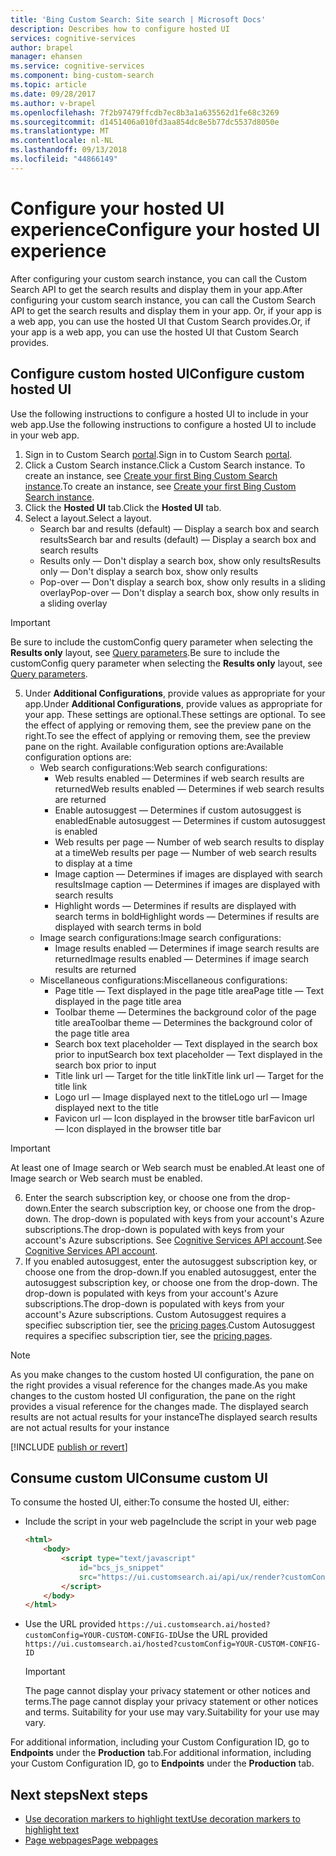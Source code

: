 ```yaml
---
title: 'Bing Custom Search: Site search | Microsoft Docs'
description: Describes how to configure hosted UI
services: cognitive-services
author: brapel
manager: ehansen
ms.service: cognitive-services
ms.component: bing-custom-search
ms.topic: article
ms.date: 09/28/2017
ms.author: v-brapel
ms.openlocfilehash: 7f2b97479ffcdb7ec8b3a1a635562d1fe68c3269
ms.sourcegitcommit: d1451406a010fd3aa854dc8e5b77dc5537d8050e
ms.translationtype: MT
ms.contentlocale: nl-NL
ms.lasthandoff: 09/13/2018
ms.locfileid: "44866149"
---
```

# <a name="configure-your-hosted-ui-experience"></a><span data-ttu-id="28a73-103">Configure your hosted UI experience</span><span class="sxs-lookup"><span data-stu-id="28a73-103">Configure your hosted UI experience</span></span>
<span data-ttu-id="28a73-104">After configuring your custom search instance, you can call the Custom Search API to get the search results and display them in your app.</span><span class="sxs-lookup"><span data-stu-id="28a73-104">After configuring your custom search instance, you can call the Custom Search API to get the search results and display them in your app.</span></span> <span data-ttu-id="28a73-105">Or, if your app is a web app, you can use the hosted UI that Custom Search provides.</span><span class="sxs-lookup"><span data-stu-id="28a73-105">Or, if your app is a web app, you can use the hosted UI that Custom Search provides.</span></span>   

## <a name="configure-custom-hosted-ui"></a><span data-ttu-id="28a73-106">Configure custom hosted UI</span><span class="sxs-lookup"><span data-stu-id="28a73-106">Configure custom hosted UI</span></span>
<span data-ttu-id="28a73-107">Use the following instructions to configure a hosted UI to include in your web app.</span><span class="sxs-lookup"><span data-stu-id="28a73-107">Use the following instructions to configure a hosted UI to include in your web app.</span></span>
1.  <span data-ttu-id="28a73-108">Sign in to Custom Search [portal](https://customsearch.ai).</span><span class="sxs-lookup"><span data-stu-id="28a73-108">Sign in to Custom Search [portal](https://customsearch.ai).</span></span>
2.  <span data-ttu-id="28a73-109">Click a Custom Search instance.</span><span class="sxs-lookup"><span data-stu-id="28a73-109">Click a Custom Search instance.</span></span> <span data-ttu-id="28a73-110">To create an instance, see [Create your first Bing Custom Search instance](quick-start.md).</span><span class="sxs-lookup"><span data-stu-id="28a73-110">To create an instance, see [Create your first Bing Custom Search instance](quick-start.md).</span></span>
3.  <span data-ttu-id="28a73-111">Click the **Hosted UI** tab.</span><span class="sxs-lookup"><span data-stu-id="28a73-111">Click the **Hosted UI** tab.</span></span>
4.  <span data-ttu-id="28a73-112">Select a layout.</span><span class="sxs-lookup"><span data-stu-id="28a73-112">Select a layout.</span></span>
    - <span data-ttu-id="28a73-113">Search bar and results (default) &mdash; Display a search box and search results</span><span class="sxs-lookup"><span data-stu-id="28a73-113">Search bar and results (default) &mdash; Display a search box and search results</span></span>
    - <span data-ttu-id="28a73-114">Results only &mdash; Don't display a search box, show only results</span><span class="sxs-lookup"><span data-stu-id="28a73-114">Results only &mdash; Don't display a search box, show only results</span></span>
    - <span data-ttu-id="28a73-115">Pop-over &mdash; Don't display a search box, show only results in a sliding overlay</span><span class="sxs-lookup"><span data-stu-id="28a73-115">Pop-over &mdash; Don't display a search box, show only results in a sliding overlay</span></span>
    
   > [!IMPORTANT]
   > <span data-ttu-id="28a73-116">Be sure to include the customConfig query parameter when selecting the **Results only** layout, see [Query parameters](https://docs.microsoft.com/rest/api/cognitiveservices/bing-custom-search-api-v7-reference#query-parameters).</span><span class="sxs-lookup"><span data-stu-id="28a73-116">Be sure to include the customConfig query parameter when selecting the **Results only** layout, see [Query parameters](https://docs.microsoft.com/rest/api/cognitiveservices/bing-custom-search-api-v7-reference#query-parameters).</span></span>

5.  <span data-ttu-id="28a73-117">Under **Additional Configurations**, provide values as appropriate for your app.</span><span class="sxs-lookup"><span data-stu-id="28a73-117">Under **Additional Configurations**, provide values as appropriate for your app.</span></span> <span data-ttu-id="28a73-118">These settings are optional.</span><span class="sxs-lookup"><span data-stu-id="28a73-118">These settings are optional.</span></span> <span data-ttu-id="28a73-119">To see the effect of applying or removing them, see the preview pane on the right.</span><span class="sxs-lookup"><span data-stu-id="28a73-119">To see the effect of applying or removing them, see the preview pane on the right.</span></span>  <span data-ttu-id="28a73-120">Available configuration options are:</span><span class="sxs-lookup"><span data-stu-id="28a73-120">Available configuration options are:</span></span>
    - <span data-ttu-id="28a73-121">Web search configurations:</span><span class="sxs-lookup"><span data-stu-id="28a73-121">Web search configurations:</span></span>
        - <span data-ttu-id="28a73-122">Web results enabled &mdash; Determines if web search results are returned</span><span class="sxs-lookup"><span data-stu-id="28a73-122">Web results enabled &mdash; Determines if web search results are returned</span></span>
        - <span data-ttu-id="28a73-123">Enable autosuggest &mdash; Determines if custom autosuggest is enabled</span><span class="sxs-lookup"><span data-stu-id="28a73-123">Enable autosuggest &mdash; Determines if custom autosuggest is enabled</span></span>
        - <span data-ttu-id="28a73-124">Web results per page &mdash; Number of web search results to display at a time</span><span class="sxs-lookup"><span data-stu-id="28a73-124">Web results per page &mdash; Number of web search results to display at a time</span></span>
        - <span data-ttu-id="28a73-125">Image caption &mdash; Determines if images are displayed with search results</span><span class="sxs-lookup"><span data-stu-id="28a73-125">Image caption &mdash; Determines if images are displayed with search results</span></span>
        - <span data-ttu-id="28a73-126">Highlight words &mdash; Determines if results are displayed with search terms in bold</span><span class="sxs-lookup"><span data-stu-id="28a73-126">Highlight words &mdash; Determines if results are displayed with search terms in bold</span></span>
    - <span data-ttu-id="28a73-127">Image search configurations:</span><span class="sxs-lookup"><span data-stu-id="28a73-127">Image search configurations:</span></span>
        - <span data-ttu-id="28a73-128">Image results enabled &mdash; Determines if image search results are returned</span><span class="sxs-lookup"><span data-stu-id="28a73-128">Image results enabled &mdash; Determines if image search results are returned</span></span>
    - <span data-ttu-id="28a73-129">Miscellaneous configurations:</span><span class="sxs-lookup"><span data-stu-id="28a73-129">Miscellaneous configurations:</span></span>
        - <span data-ttu-id="28a73-130">Page title &mdash;  Text displayed in the page title area</span><span class="sxs-lookup"><span data-stu-id="28a73-130">Page title &mdash;  Text displayed in the page title area</span></span>
        - <span data-ttu-id="28a73-131">Toolbar theme &mdash; Determines the background color of the page title area</span><span class="sxs-lookup"><span data-stu-id="28a73-131">Toolbar theme &mdash; Determines the background color of the page title area</span></span>
        - <span data-ttu-id="28a73-132">Search box text placeholder &mdash; Text displayed in the search box prior to input</span><span class="sxs-lookup"><span data-stu-id="28a73-132">Search box text placeholder &mdash; Text displayed in the search box prior to input</span></span>
        - <span data-ttu-id="28a73-133">Title link url &mdash;  Target for the title link</span><span class="sxs-lookup"><span data-stu-id="28a73-133">Title link url &mdash;  Target for the title link</span></span>
        - <span data-ttu-id="28a73-134">Logo url &mdash; Image displayed next to the title</span><span class="sxs-lookup"><span data-stu-id="28a73-134">Logo url &mdash; Image displayed next to the title</span></span> 
        - <span data-ttu-id="28a73-135">Favicon url &mdash; Icon displayed in the browser title bar</span><span class="sxs-lookup"><span data-stu-id="28a73-135">Favicon url &mdash; Icon displayed in the browser title bar</span></span>

   > [!IMPORTANT]
   > <span data-ttu-id="28a73-136">At least one of Image search or Web search must be enabled.</span><span class="sxs-lookup"><span data-stu-id="28a73-136">At least one of Image search or Web search must be enabled.</span></span>

6.  <span data-ttu-id="28a73-137">Enter the search subscription key, or choose one from the drop-down.</span><span class="sxs-lookup"><span data-stu-id="28a73-137">Enter the search subscription key, or choose one from the drop-down.</span></span> <span data-ttu-id="28a73-138">The drop-down is populated with keys from your account's Azure subscriptions.</span><span class="sxs-lookup"><span data-stu-id="28a73-138">The drop-down is populated with keys from your account's Azure subscriptions.</span></span> <span data-ttu-id="28a73-139">See [Cognitive Services API account](https://docs.microsoft.com/azure/cognitive-services/cognitive-services-apis-create-account).</span><span class="sxs-lookup"><span data-stu-id="28a73-139">See [Cognitive Services API account](https://docs.microsoft.com/azure/cognitive-services/cognitive-services-apis-create-account).</span></span>
7.  <span data-ttu-id="28a73-140">If you enabled autosuggest, enter the autosuggest subscription key, or choose one from the drop-down.</span><span class="sxs-lookup"><span data-stu-id="28a73-140">If you enabled autosuggest, enter the autosuggest subscription key, or choose one from the drop-down.</span></span> <span data-ttu-id="28a73-141">The drop-down is populated with keys from your account's Azure subscriptions.</span><span class="sxs-lookup"><span data-stu-id="28a73-141">The drop-down is populated with keys from your account's Azure subscriptions.</span></span> <span data-ttu-id="28a73-142">Custom Autosuggest requires a specifiec subscription tier, see the [pricing pages](https://azure.microsoft.com/pricing/details/cognitive-services/bing-custom-search/).</span><span class="sxs-lookup"><span data-stu-id="28a73-142">Custom Autosuggest requires a specifiec subscription tier, see the [pricing pages](https://azure.microsoft.com/pricing/details/cognitive-services/bing-custom-search/).</span></span>

> [!NOTE]
> <span data-ttu-id="28a73-143">As you make changes to the custom hosted UI configuration, the pane on the right provides a visual reference for the changes made.</span><span class="sxs-lookup"><span data-stu-id="28a73-143">As you make changes to the custom hosted UI configuration, the pane on the right provides a visual reference for the changes made.</span></span> <span data-ttu-id="28a73-144">The displayed search results are not actual results for your instance</span><span class="sxs-lookup"><span data-stu-id="28a73-144">The displayed search results are not actual results for your instance</span></span>

[!INCLUDE [publish or revert](./includes/publish-revert.md)]

## <a name="consume-custom-ui"></a><span data-ttu-id="28a73-145">Consume custom UI</span><span class="sxs-lookup"><span data-stu-id="28a73-145">Consume custom UI</span></span>
<span data-ttu-id="28a73-146">To consume the hosted UI, either:</span><span class="sxs-lookup"><span data-stu-id="28a73-146">To consume the hosted UI, either:</span></span> 

- <span data-ttu-id="28a73-147">Include the script in your web page</span><span class="sxs-lookup"><span data-stu-id="28a73-147">Include the script in your web page</span></span>
    ``` html
    <html>
        <body>
            <script type="text/javascript"
                id="bcs_js_snippet"            
                src="https://ui.customsearch.ai/api/ux/render?customConfig=<YOUR-CUSTOM-CONFIG-ID>&market=en-US&safeSearch=Moderate">            
            </script>
        </body>    
    </html>
    ```

- <span data-ttu-id="28a73-148">Use the URL provided `https://ui.customsearch.ai/hosted?customConfig=YOUR-CUSTOM-CONFIG-ID`</span><span class="sxs-lookup"><span data-stu-id="28a73-148">Use the URL provided `https://ui.customsearch.ai/hosted?customConfig=YOUR-CUSTOM-CONFIG-ID`</span></span>

  > [!IMPORTANT]
  > <span data-ttu-id="28a73-149">The page cannot display your privacy statement or other notices and terms.</span><span class="sxs-lookup"><span data-stu-id="28a73-149">The page cannot display your privacy statement or other notices and terms.</span></span> <span data-ttu-id="28a73-150">Suitability for your use may vary.</span><span class="sxs-lookup"><span data-stu-id="28a73-150">Suitability for your use may vary.</span></span>  

<span data-ttu-id="28a73-151">For additional information, including your Custom Configuration ID, go to **Endpoints** under the **Production** tab.</span><span class="sxs-lookup"><span data-stu-id="28a73-151">For additional information, including your Custom Configuration ID, go to **Endpoints** under the **Production** tab.</span></span>

## <a name="next-steps"></a><span data-ttu-id="28a73-152">Next steps</span><span class="sxs-lookup"><span data-stu-id="28a73-152">Next steps</span></span>
- [<span data-ttu-id="28a73-153">Use decoration markers to highlight text</span><span class="sxs-lookup"><span data-stu-id="28a73-153">Use decoration markers to highlight text</span></span>](./hit-highlighting.md)
- [<span data-ttu-id="28a73-154">Page webpages</span><span class="sxs-lookup"><span data-stu-id="28a73-154">Page webpages</span></span>](./page-webpages.md)